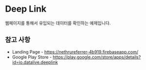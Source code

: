 # Deep Link
웹페이지를 통해서 유입되는 데이터를 확인하는 예제입니다.

## 참고 사항
* Landing Page - https://nethrureferrer-4b919.firebaseapp.com/
* Google Play Store - https://play.google.com/store/apps/details?id=io.datalive.deeplink
